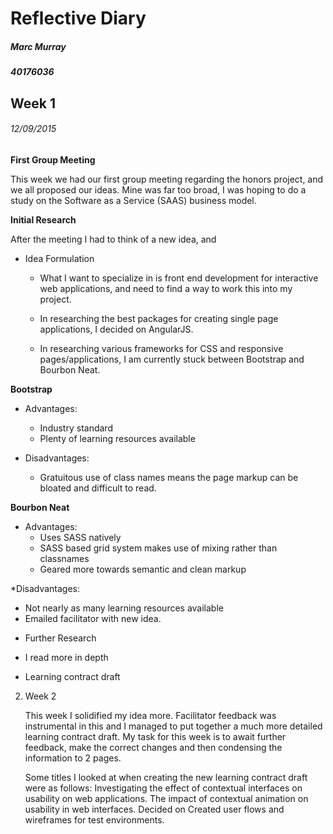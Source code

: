 # Reflective Diary
##### Marc Murray
##### 40176036

## Week 1 
###### 12/09/2015

__First Group Meeting__ 

This week we had our first group meeting regarding the honors project, and we all proposed our ideas.
Mine was far too broad, I was hoping to do a study on the Software as a Service (SAAS) business model.



__Initial Research__

After the meeting I had to think of a new idea, and 

 

* Idea Formulation

  * What I want to specialize in is front end development for interactive web applications, and need to find a way to work this into my project. 

        
  * In researching the best packages for creating single page applications, I decided on AngularJS.

        
  * In researching various frameworks for CSS and responsive pages/applications, I am currently stuck between Bootstrap and Bourbon Neat.


__Bootstrap__
* Advantages:
  * Industry standard
  * Plenty of learning resources available
  
* Disadvantages:
  * Gratuitous use of class names means the page markup can be bloated and difficult to read.

__Bourbon Neat__
* Advantages:
  * Uses SASS natively
  * SASS based grid system makes use of mixing rather than classnames
  * Geared more towards semantic and clean markup
  
*Disadvantages:
  * Not nearly as many learning resources available
  * Emailed facilitator with new idea.



- Further Research
- I read more in depth  



- Learning contract draft

 
 
2. Week 2
 

    This week I solidified my idea more. Facilitator feedback was instrumental in this and I managed to put together a much more detailed learning contract draft. My task for this week is to await further feedback, make the correct changes and then condensing the information to 2 pages.

    Some titles I looked at when creating the new learning contract draft were as follows:
        Investigating the effect of contextual interfaces on usability on web applications.
        The impact of contextual animation on usability in web interfaces.
    Decided on 
    Created user flows and wireframes for test environments.
